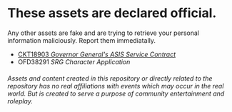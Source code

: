 # These assets are declared official. 
Any other assets are fake and are trying to retrieve your personal information maliciously. Report them immediatally.

* [CKT18903 _Governor General's ASIS Service Contract_](https://goo.gl/forms/yope6R7JHQyVfNr42)
* OFD38291 _SRG Character Application_


###### Assets and content created in this repository or directly related to the repository has no real affiliations with events which may occur in the real world. But is created to serve a purpose of community entertainment and roleplay.
